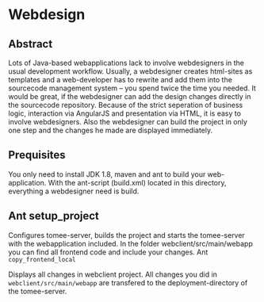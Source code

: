 
# Webdesign

## Abstract
Lots of Java-based webapplications lack to involve webdesigners in the usual development workflow. Usually, a webdesigner creates html-sites as templates and a web-developer has to rewrite and add them into the sourcecode management system – you spend twice the time you needed. It would be great, if the webdesigner can add the design changes directly in the sourcecode repository. Because of the strict seperation of business logic, interaction via AngularJS and presentation via HTML, it is easy to involve webdesigners. Also the webdesigner can build the project in only one step and the changes he made are displayed immediately.

## Prequisites
You only need to install JDK 1.8, maven and ant to build your web-application. With the ant-script (build.xml) located in this directory, everything a webdesigner need is build.

## Ant setup_project
Configures tomee-server, builds the project and starts the tomee-server with the webapplication included.
In the folder webclient/src/main/webapp you can find all frontend code and include your changes.
Ant ```copy_frontend_local```

Displays all changes in webclient project. All changes you did in ```webclient/src/main/webapp``` are transfered to the deployment-directory of the tomee-server.
